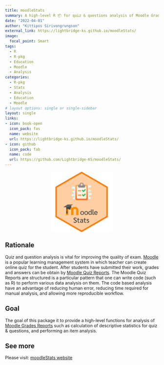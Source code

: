 ```yaml
---
title: moodleStats
summary: A high-level R 📦 for quiz & questions analysis of Moodle Grades Report. 
date: "2022-04-01"
author: "Kittipos Sirivongrungson"
external_link: https://lightbridge-ks.github.io/moodleStats/
image:
  focal_point: Smart
tags:
  - R
  - R-pkg
  - Education
  - Moodle
  - Analysis
categories:
  - R-pkg
  - Stats
  - Analysis
  - Education
  - Moodle
# layout options: single or single-sidebar
layout: single
links:
- icon: book-open
  icon_pack: fas
  name: website
  url: https://lightbridge-ks.github.io/moodleStats/
- icon: github
  icon_pack: fab
  name: code
  url: https://github.com/Lightbridge-KS/moodleStats/
---
```


<img src="featured-hex.png" alt="logo-moodleStats" width="200" style="display: block; margin: auto;" />


## Rationale

Quiz and question analysis is vital for improving the quality of exam.
[Moodle](https://moodle.org) is a popular learning management system in which teacher can create online quiz for the student. After students have submitted their work, grades and answers can be obtain by [Moodle Quiz Reports](https://docs.moodle.org/311/en/Quiz_reports#Grades_report). The Moodle Quiz Reports are structured is a particular pattern that one can write code (such as R) to perform various data analysis on them. The code based analysis have an advantage of reducing human error, reducing time required for manual analysis, and allowing more reproducible workflow.

## Goal

The goal of this package it to provide a high-level functions for analysis of [Moodle Grades Reports](https://docs.moodle.org/311/en/Quiz_reports#Grades_report) such as calculation of descriptive statistics for quiz & questions, and performing an item analysis.


## See more

Please visit: [moodleStats website](https://lightbridge-ks.github.io/moodleStats/)